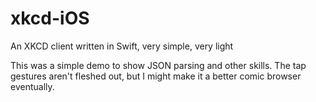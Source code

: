 # xkcd-iOS
An XKCD client written in Swift, very simple, very light

This was a simple demo to show JSON parsing and other skills. The tap gestures aren't fleshed out, but I might make it a better comic browser eventually.
